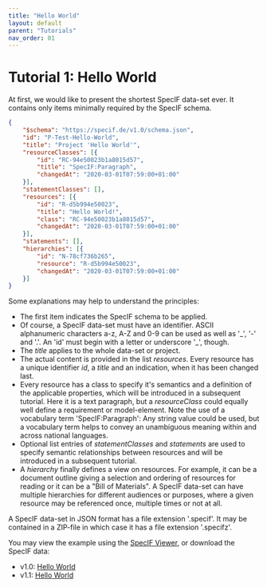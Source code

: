 ```yaml
---
title: "Hello World"
layout: default
parent: "Tutorials"
nav_order: 01
---
```


# Tutorial 1: Hello World

At first, we would like to present the shortest SpecIF data-set ever. It contains only items minimally required by the SpecIF schema.

```json
{
    "$schema": "https://specif.de/v1.0/schema.json",
    "id": "P-Test-Hello-World",
    "title": "Project 'Hello World'",
    "resourceClasses": [{
        "id": "RC-94e50023b1a8015d57",
        "title": "SpecIF:Paragraph",
        "changedAt": "2020-03-01T07:59:00+01:00"
    }],
    "statementClasses": [],
    "resources": [{
        "id": "R-d5b994e50023",
        "title": "Hello World!",
        "class": "RC-94e50023b1a8015d57",
        "changedAt": "2020-03-01T07:59:00+01:00"
    }],
    "statements": [],
    "hierarchies": [{
        "id": "N-78cf736b265",
        "resource": "R-d5b994e50023",
        "changedAt": "2020-03-01T07:59:00+01:00"
    }]
}
```

Some explanations may help to understand the principles:
- The first item indicates the SpecIF schema to be applied.
- Of course, a SpecIF data-set must have an identifier. ASCII alphanumeric characters a-z, A-Z and 0-9 can be used as well as \'\_\', \'-\' and \'.\'. An \'id\' must begin with a letter or underscore \'\_\', though.
- The *title* applies to the whole data-set or project.
- The actual content is provided in the list *resources*. Every resource has a unique identifier *id*, a *title* and an indication, when it has been changed last.
- Every resource has a class to specify it's semantics and a definition of the applicable properties, which will be introduced in a subsequent tutorial. Here it is a text paragraph, but a *resourceClass* could equally well define a requirement or model-element. Note the use of a vocabulary term \'SpecIF:Paragraph\': Any string value could be used, but a vocabulary term helps to convey an unambiguous meaning within and across national languages.
- Optional list entries of *statementClasses* and *statements* are used to specify semantic relationships between resources and will be introduced in a subsequent tutorial.
- A *hierarchy* finally defines a view on resources. For example, it can be a document outline giving a selection and ordering of resources for reading or it can be a \"Bill of Materials\". A SpecIF data-set can have multiple hierarchies for different audiences or purposes, where a given resource may be referenced once, multiple times or not at all.

A SpecIF data-set in JSON format has a file extension \'.specif\'. It may be contained in a ZIP-file in which case it has a file extension \'.specifz\'.

You may view the example using the [SpecIF Viewer](https://specif.de/apps/view.html#import=https://specif.de/examples/v1.1/01_Hello-World.specif), or download the SpecIF data:
- v1.0: [Hello World](https://specif.de/examples/v1.0/01_Hello-World.specif)
- v1.1: [Hello World](https://specif.de/examples/v1.1/01_Hello-World.specif)
